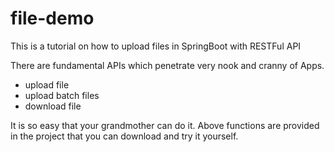# file-demo
This is a tutorial on how to upload files in SpringBoot with RESTFul API

There are fundamental APIs which penetrate very nook and cranny of Apps.

- upload file
- upload batch files
- download file

It is so easy that your grandmother can do it.
Above functions are provided in the project that you can download and try it yourself.

